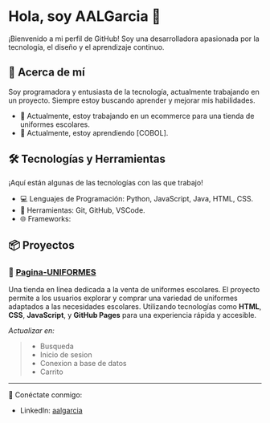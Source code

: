 # Hola, soy AALGarcia 👋

¡Bienvenido a mi perfil de GitHub! Soy una desarrolladora apasionada por la tecnología, el diseño y el aprendizaje continuo.

## 🚀 Acerca de mí
Soy programadora y entusiasta de la tecnología, actualmente trabajando en un proyecto. Siempre estoy buscando aprender y mejorar mis habilidades.

- 🔭 Actualmente, estoy trabajando en un ecommerce para una tienda de uniformes escolares.
- 🌱 Actualmente, estoy aprendiendo [COBOL].

## 🛠 Tecnologías y Herramientas
¡Aquí están algunas de las tecnologías con las que trabajo!

- 💻 Lenguajes de Programación: Python, JavaScript, Java, HTML, CSS.
- 🔧 Herramientas: Git, GitHub, VSCode.
- 🌐 Frameworks: 

## 📦 Proyectos

### 🚀 [Pagina-UNIFORMES](https://aalgarcia.github.io/Pagina-UNIFORMES/)
Una tienda en línea dedicada a la venta de uniformes escolares. El proyecto permite a los usuarios explorar y comprar una variedad de uniformes adaptados a las necesidades escolares. Utilizando tecnologías como **HTML**, **CSS**, **JavaScript**, y **GitHub Pages** para una experiencia rápida y accesible.

*Actualizar en:*
> - Busqueda
> - Inicio de sesion
> - Conexion a base de datos
> - Carrito

---

🔗 Conéctate conmigo:
- LinkedIn: [aalgarcia](https://www.linkedin.com/in/aalgarcia)

